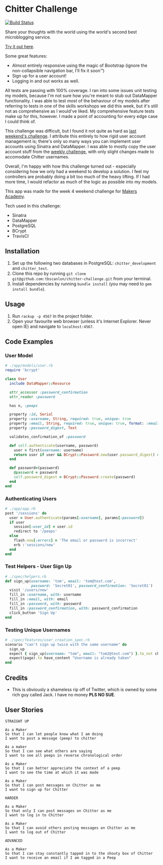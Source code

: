 # Chitter Challenge
[![Build Status](https://travis-ci.org/tbscanlon/chitter-challenge.svg?branch=master)](https://travis-ci.org/tbscanlon/chitter-challenge)

Share your thoughts with the world using the world's second best microblogging service.

[Try it out here](https://chitter-june2017.herokuapp.com/).

Some great features:
- Almost entirely responsive using the magic of Bootstrap (ignore the non-collapsible navigation bar, I'll fix it soon&trade;)
- Sign up for a user account!
- Logging in and out works as well.

All tests are passing with 100% coverage. I ran into some issues unit testing my models, because I'm not sure how you're meant to stub out DataMapper functionality. I was able to test *most* of the behaviour of my models after referring to tests in one of the skills workshops we did this week, but it's still not as comprehensive as I would've liked. My comprehensive feature tests make up for this, however. I made a point of accounting for every edge case I could think of.

This challenge was difficult, but I found it not quite as hard as [last weekend's challenge](https://www.github.com/tbscanlon/rps-challenge). I attribute this entirely to how rigid user account management is; there's only so many ways you can implement user accounts using Sinatra and DataMapper. I was able to mostly copy the user account stuff from the [weekly challenge](http://www.github.com/tbscanlon/bookmark_manager), with only slight changes made to accomodate Chitter usernames.

Overall, I'm happy with how this challenge turned out - especially considering how we only had a weekend to develop a solution. I feel my controllers are probably doing a bit too much of the heavy lifting. If I had more time, I would refactor as much of the logic as possible into my models.

This app was made for the week 4 weekend challenge for [Makers Academy](www.makersacademy.com).

Tech used in this challenge:
- Sinatra
- DataMapper
- PostgreSQL
- BCrypt
- TravisCI

## Installation
1. Set up the following two databases in PostgreSQL: `chitter_development` and `chitter_test`.
2. Clone this repo by running `git clone git@github.com:tbscanlon/chitter-challenge.git` from your terminal.
3. Install dependencies by running `bundle install` (you may need to `gem install bundle`).

## Usage
1. Run `rackup -p 4567` in the project folder.
2. Open your favourite web browser (unless it's Internet Explorer. Never open IE) and navigate to `localhost:4567`.

## Code Examples

### User Model
```ruby
# ./app/models/user.rb
require 'bcrypt'

class User
  include DataMapper::Resource

  attr_accessor :password_confirmation
  attr_reader :password

  has n, :peeps

  property :id, Serial
  property :username, String, required: true, unique: true
  property :email, String, required: true, unique: true, format: :email_address
  property :password_digest, Text

  validates_confirmation_of :password

  def self.authenticate(username, password)
    user = first(username: username)
    return user if user && BCrypt::Password.new(user.password_digest) == password
  end

  def password=(password)
    @password = password
    self.password_digest = BCrypt::Password.create(password)
  end
end
```

### Authenticating Users
```ruby
# ./app/app.rb
post '/sessions' do
  user = User.authenticate(params[:username], params[:password])
  if user
    session[:user_id] = user.id
    redirect to '/peeps'
  else
    flash.now[:errors] = 'The email or password is incorrect'
    erb :'sessions/new'
  end
end
```

### Test Helpers - User Sign Up
```ruby
# ./spec/helpers.rb
def sign_up(username: 'tom', email: 'tom@test.com',
            password: 'Secret01', password_confirmation: 'Secret01')
  visit '/users/new'
  fill_in :username, with: username
  fill_in :email, with: email
  fill_in :password, with: password
  fill_in :password_confirmation, with: password_confirmation
  click_button 'Sign Up'
end
```

### Testing Unique Usernames
```ruby
# ./spec/features/user_creation_spec.rb
scenario "can't sign up twice with the same username" do
  sign_up
  expect { sign_up(username: "tom", email: "tom2@test.com") }.to_not change(User, :count)
  expect(page).to have_content "Username is already taken"
end
```

## Credits
- This is obviously a shameless rip off of Twitter, which is owned by some rich guy called Jack. I have no money **PLS NO SUE**.

## User Stories
```
STRAIGHT UP

As a Maker
So that I can let people know what I am doing  
I want to post a message (peep) to chitter

As a maker
So that I can see what others are saying  
I want to see all peeps in reverse chronological order

As a Maker
So that I can better appreciate the context of a peep
I want to see the time at which it was made

As a Maker
So that I can post messages on Chitter as me
I want to sign up for Chitter

HARDER

As a Maker
So that only I can post messages on Chitter as me
I want to log in to Chitter

As a Maker
So that I can avoid others posting messages on Chitter as me
I want to log out of Chitter

ADVANCED

As a Maker
So that I can stay constantly tapped in to the shouty box of Chitter
I want to receive an email if I am tagged in a Peep
```
